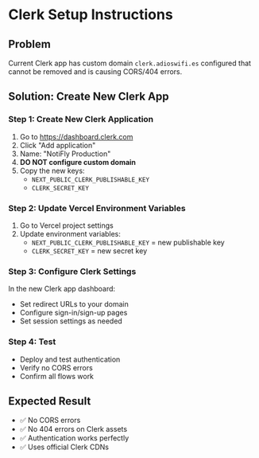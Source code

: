 # Clerk Setup Instructions

## Problem
Current Clerk app has custom domain `clerk.adioswifi.es` configured that cannot be removed and is causing CORS/404 errors.

## Solution: Create New Clerk App

### Step 1: Create New Clerk Application
1. Go to https://dashboard.clerk.com
2. Click "Add application"
3. Name: "NotiFly Production"
4. **DO NOT configure custom domain**
5. Copy the new keys:
   - `NEXT_PUBLIC_CLERK_PUBLISHABLE_KEY`
   - `CLERK_SECRET_KEY`

### Step 2: Update Vercel Environment Variables
1. Go to Vercel project settings
2. Update environment variables:
   - `NEXT_PUBLIC_CLERK_PUBLISHABLE_KEY` = new publishable key
   - `CLERK_SECRET_KEY` = new secret key

### Step 3: Configure Clerk Settings
In the new Clerk app dashboard:
- Set redirect URLs to your domain
- Configure sign-in/sign-up pages
- Set session settings as needed

### Step 4: Test
- Deploy and test authentication
- Verify no CORS errors
- Confirm all flows work

## Expected Result
- ✅ No CORS errors
- ✅ No 404 errors on Clerk assets
- ✅ Authentication works perfectly
- ✅ Uses official Clerk CDNs
